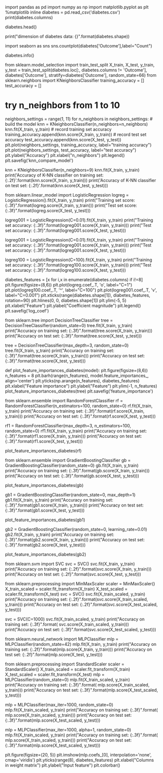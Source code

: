 import pandas as pd
import numpy as np
import matplotlib.pyplot as plt
%matplotlib inline
diabetes = pd.read_csv('diabetes.csv')
print(diabetes.columns)


diabetes.head()


print("dimension of diabetes data: {}".format(diabetes.shape))


import seaborn as sns
sns.countplot(diabetes['Outcome'],label="Count")


diabetes.info()


from sklearn.model_selection import train_test_split
X_train, X_test, y_train, y_test = train_test_split(diabetes.loc[:, diabetes.columns != 'Outcome'], diabetes['Outcome'], stratify=diabetes['Outcome'], random_state=66)
from sklearn.neighbors import KNeighborsClassifier
training_accuracy = []
test_accuracy = []
# try n_neighbors from 1 to 10
neighbors_settings = range(1, 11)
for n_neighbors in neighbors_settings:
    # build the model
    knn = KNeighborsClassifier(n_neighbors=n_neighbors)
    knn.fit(X_train, y_train)
    # record training set accuracy
    training_accuracy.append(knn.score(X_train, y_train))
    # record test set accuracy
    test_accuracy.append(knn.score(X_test, y_test))
plt.plot(neighbors_settings, training_accuracy, label="training accuracy")
plt.plot(neighbors_settings, test_accuracy, label="test accuracy")
plt.ylabel("Accuracy")
plt.xlabel("n_neighbors")
plt.legend()
plt.savefig('knn_compare_model')


knn = KNeighborsClassifier(n_neighbors=9)
knn.fit(X_train, y_train)
print('Accuracy of K-NN classifier on training set: {:.2f}'.format(knn.score(X_train, y_train)))
print('Accuracy of K-NN classifier on test set: {:.2f}'.format(knn.score(X_test, y_test)))



from sklearn.linear_model import LogisticRegression
logreg = LogisticRegression().fit(X_train, y_train)
print("Training set score: {:.3f}".format(logreg.score(X_train, y_train)))
print("Test set score: {:.3f}".format(logreg.score(X_test, y_test)))


logreg001 = LogisticRegression(C=0.01).fit(X_train, y_train)
print("Training set accuracy: {:.3f}".format(logreg001.score(X_train, y_train)))
print("Test set accuracy: {:.3f}".format(logreg001.score(X_test, y_test)))




logreg001 = LogisticRegression(C=0.01).fit(X_train, y_train)
print("Training set accuracy: {:.3f}".format(logreg001.score(X_train, y_train)))
print("Test set accuracy: {:.3f}".format(logreg001.score(X_test, y_test)))



logreg100 = LogisticRegression(C=100).fit(X_train, y_train)
print("Training set accuracy: {:.3f}".format(logreg100.score(X_train, y_train)))
print("Test set accuracy: {:.3f}".format(logreg100.score(X_test, y_test)))


diabetes_features = [x for i,x in enumerate(diabetes.columns) if i!=8]
plt.figure(figsize=(8,6))
plt.plot(logreg.coef_.T, 'o', label="C=1")
plt.plot(logreg100.coef_.T, '^', label="C=100")
plt.plot(logreg001.coef_.T, 'v', label="C=0.001")
plt.xticks(range(diabetes.shape[1]), diabetes_features, rotation=90)
plt.hlines(0, 0, diabetes.shape[1])
plt.ylim(-5, 5)
plt.xlabel("Feature")
plt.ylabel("Coefficient magnitude")
plt.legend()
plt.savefig('log_coef')



from sklearn.tree import DecisionTreeClassifier
tree = DecisionTreeClassifier(random_state=0)
tree.fit(X_train, y_train)
print("Accuracy on training set: {:.3f}".format(tree.score(X_train, y_train)))
print("Accuracy on test set: {:.3f}".format(tree.score(X_test, y_test)))



tree = DecisionTreeClassifier(max_depth=3, random_state=0)
tree.fit(X_train, y_train)
print("Accuracy on training set: {:.3f}".format(tree.score(X_train, y_train)))
print("Accuracy on test set: {:.3f}".format(tree.score(X_test, y_test)))



def plot_feature_importances_diabetes(model):
    plt.figure(figsize=(8,6))
    n_features = 8
    plt.barh(range(n_features), model.feature_importances_, align='center')
    plt.yticks(np.arange(n_features), diabetes_features)
    plt.xlabel("Feature importance")
    plt.ylabel("Feature")
    plt.ylim(-1, n_features)
plot_feature_importances_diabetes(tree)
plt.savefig('feature_importance')



from sklearn.ensemble import RandomForestClassifier
rf = RandomForestClassifier(n_estimators=100, random_state=0)
rf.fit(X_train, y_train)
print("Accuracy on training set: {:.3f}".format(rf.score(X_train, y_train)))
print("Accuracy on test set: {:.3f}".format(rf.score(X_test, y_test)))



rf1 = RandomForestClassifier(max_depth=3, n_estimators=100, random_state=0)
rf1.fit(X_train, y_train)
print("Accuracy on training set: {:.3f}".format(rf1.score(X_train, y_train)))
print("Accuracy on test set: {:.3f}".format(rf1.score(X_test, y_test)))



plot_feature_importances_diabetes(rf)



from sklearn.ensemble import GradientBoostingClassifier
gb = GradientBoostingClassifier(random_state=0)
gb.fit(X_train, y_train)
print("Accuracy on training set: {:.3f}".format(gb.score(X_train, y_train)))
print("Accuracy on test set: {:.3f}".format(gb.score(X_test, y_test)))



plot_feature_importances_diabetes(gb)



gb1 = GradientBoostingClassifier(random_state=0, max_depth=1)
gb1.fit(X_train, y_train)
print("Accuracy on training set: {:.3f}".format(gb1.score(X_train, y_train)))
print("Accuracy on test set: {:.3f}".format(gb1.score(X_test, y_test)))


plot_feature_importances_diabetes(gb1)



gb2 = GradientBoostingClassifier(random_state=0, learning_rate=0.01)
gb2.fit(X_train, y_train)
print("Accuracy on training set: {:.3f}".format(gb2.score(X_train, y_train)))
print("Accuracy on test set: {:.3f}".format(gb2.score(X_test, y_test)))



plot_feature_importances_diabetes(gb2)



from sklearn.svm import SVC
svc = SVC()
svc.fit(X_train, y_train)
print("Accuracy on training set: {:.2f}".format(svc.score(X_train, y_train)))
print("Accuracy on test set: {:.2f}".format(svc.score(X_test, y_test)))



from sklearn.preprocessing import MinMaxScaler
scaler = MinMaxScaler()
X_train_scaled = scaler.fit_transform(X_train)
X_test_scaled = scaler.fit_transform(X_test)
svc = SVC()
svc.fit(X_train_scaled, y_train)
print("Accuracy on training set: {:.2f}".format(svc.score(X_train_scaled, y_train)))
print("Accuracy on test set: {:.2f}".format(svc.score(X_test_scaled, y_test)))



svc = SVC(C=1000)
svc.fit(X_train_scaled, y_train)
print("Accuracy on training set: {:.3f}".format(
    svc.score(X_train_scaled, y_train)))
print("Accuracy on test set: {:.3f}".format(svc.score(X_test_scaled, y_test)))



from sklearn.neural_network import MLPClassifier
mlp = MLPClassifier(random_state=42)
mlp.fit(X_train, y_train)
print("Accuracy on training set: {:.2f}".format(mlp.score(X_train, y_train)))
print("Accuracy on test set: {:.2f}".format(mlp.score(X_test, y_test)))



from sklearn.preprocessing import StandardScaler
scaler = StandardScaler()
X_train_scaled = scaler.fit_transform(X_train)
X_test_scaled = scaler.fit_transform(X_test)
mlp = MLPClassifier(random_state=0)
mlp.fit(X_train_scaled, y_train)
print("Accuracy on training set: {:.3f}".format(
    mlp.score(X_train_scaled, y_train)))
print("Accuracy on test set: {:.3f}".format(mlp.score(X_test_scaled, y_test)))



mlp = MLPClassifier(max_iter=1000, random_state=0)
mlp.fit(X_train_scaled, y_train)
print("Accuracy on training set: {:.3f}".format(
    mlp.score(X_train_scaled, y_train)))
print("Accuracy on test set: {:.3f}".format(mlp.score(X_test_scaled, y_test)))



mlp = MLPClassifier(max_iter=1000, alpha=1, random_state=0)
mlp.fit(X_train_scaled, y_train)
print("Accuracy on training set: {:.3f}".format(
    mlp.score(X_train_scaled, y_train)))
print("Accuracy on test set: {:.3f}".format(mlp.score(X_test_scaled, y_test)))



plt.figure(figsize=(20, 5))
plt.imshow(mlp.coefs_[0], interpolation='none', cmap='viridis')
plt.yticks(range(8), diabetes_features)
plt.xlabel("Columns in weight matrix")
plt.ylabel("Input feature")
plt.colorbar()